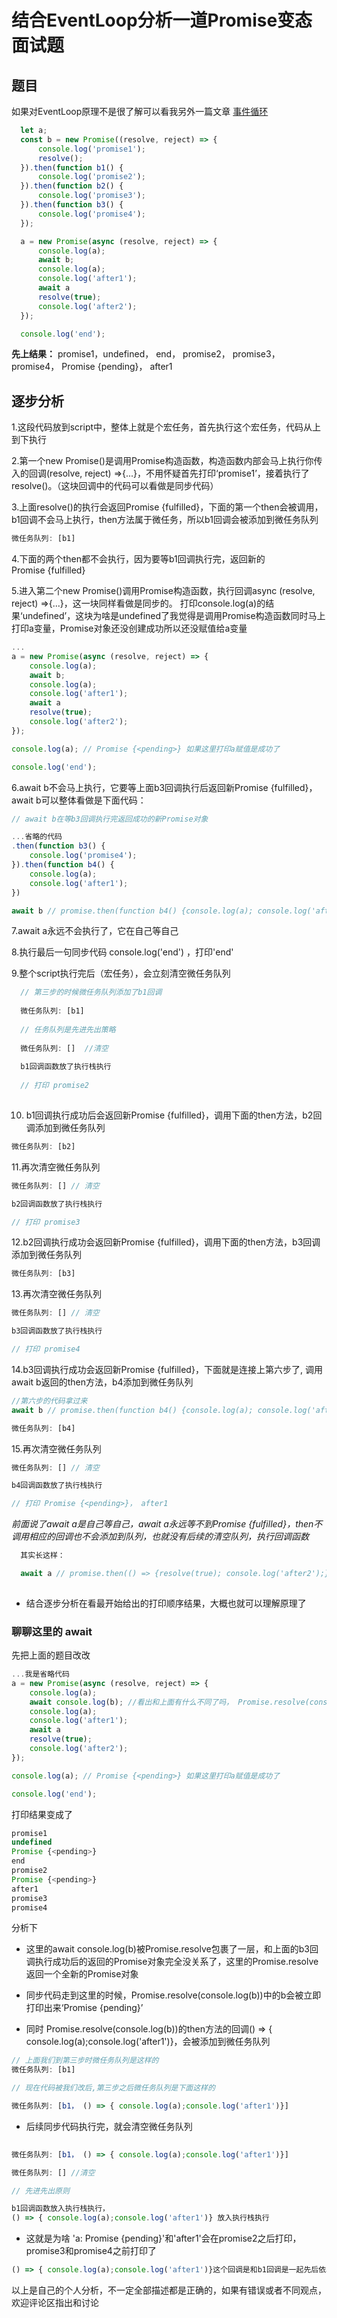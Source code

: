 # 结合EventLoop分析一道Promise变态面试题

## 题目

如果对EventLoop原理不是很了解可以看我另外一篇文章 [事件循环](https://juejin.cn/post/6898975636035993607)

```js
  let a;
  const b = new Promise((resolve, reject) => {
      console.log('promise1');
      resolve();
  }).then(function b1() {
      console.log('promise2');
  }).then(function b2() {
      console.log('promise3');
  }).then(function b3() {
      console.log('promise4');
  });

  a = new Promise(async (resolve, reject) => {
      console.log(a);
      await b;
      console.log(a);
      console.log('after1');
      await a
      resolve(true);
      console.log('after2');
  });

  console.log('end');
```

**先上结果：** promise1，undefined， end， promise2， promise3， promise4， Promise {pending}， after1

## 逐步分析

1.这段代码放到script中，整体上就是个宏任务，首先执行这个宏任务，代码从上到下执行

2.第一个new Promise()是调用Promise构造函数，构造函数内部会马上执行你传入的回调(resolve, reject) =>{...}，不用怀疑首先打印‘promise1’，接着执行了resolve()。（这块回调中的代码可以看做是同步代码）

3.上面resolve()的执行会返回Promise {fulfilled}，下面的第一个then会被调用，b1回调不会马上执行，then方法属于微任务，所以b1回调会被添加到微任务队列

```js
微任务队列: [b1]
```

4.下面的两个then都不会执行，因为要等b1回调执行完，返回新的Promise {fulfilled}

5.进入第二个new Promise()调用Promise构造函数，执行回调async (resolve, reject) =>{...}，这一块同样看做是同步的。
打印console.log(a)的结果‘undefined’，这块为啥是undefined了我觉得是调用Promise构造函数同时马上打印a变量，Promise对象还没创建成功所以还没赋值给a变量

```js
...
a = new Promise(async (resolve, reject) => {
    console.log(a);
    await b;
    console.log(a);
    console.log('after1');
    await a
    resolve(true);
    console.log('after2');
});

console.log(a); // Promise {<pending>} 如果这里打印a赋值是成功了

console.log('end');
```

6.await b不会马上执行，它要等上面b3回调执行后返回新Promise {fulfilled}， await b可以整体看做是下面代码：

```js
// await b在等b3回调执行完返回成功的新Promise对象

...省略的代码
.then(function b3() {
    console.log('promise4');
}).then(function b4() {
    console.log(a); 
    console.log('after1');
})

await b // promise.then(function b4() {console.log(a); console.log('after1');})

```

7.await a永远不会执行了，它在自己等自己

8.执行最后一句同步代码 console.log('end') ，打印'end'

9.整个script执行完后（宏任务），会立刻清空微任务队列
```js
  // 第三步的时候微任务队列添加了b1回调
  
  微任务队列: [b1] 
  
  // 任务队列是先进先出策略
  
  微任务队列: []  //清空
  
  b1回调函数放了执行栈执行
  
  // 打印 promise2
    
```

10. b1回调执行成功后会返回新Promise {fulfilled}，调用下面的then方法，b2回调添加到微任务队列

```js
微任务队列: [b2]
```
11.再次清空微任务队列

```js
微任务队列: [] // 清空

b2回调函数放了执行栈执行

// 打印 promise3

```
12.b2回调执行成功会返回新Promise {fulfilled}，调用下面的then方法，b3回调添加到微任务队列

```js
微任务队列: [b3]
```

13.再次清空微任务队列

```js
微任务队列: [] // 清空

b3回调函数放了执行栈执行

// 打印 promise4

```

14.b3回调执行成功会返回新Promise {fulfilled}，下面就是连接上第六步了, 调用await b返回的then方法，b4添加到微任务队列

```js
//第六步的代码拿过来
await b // promise.then(function b4() {console.log(a); console.log('after1');})

微任务队列: [b4]
```

15.再次清空微任务队列

```js
微任务队列: [] // 清空

b4回调函数放了执行栈执行

// 打印 Promise {<pending>}， after1

```

*前面说了await a是自己等自己，await a永远等不到Promise {fulfilled}，then不调用相应的回调也不会添加到队列，也就没有后续的清空队列，执行回调函数*

```js
  其实长这样：

  await a // promise.then(() => {resolve(true); console.log('after2');})
    
```

* 结合逐步分析在看最开始给出的打印顺序结果，大概也就可以理解原理了

### 聊聊这里的 await

先把上面的题目改改

```js
...我是省略代码
a = new Promise(async (resolve, reject) => {
    console.log(a);
    await console.log(b); //看出和上面有什么不同了吗， Promise.resolve(console.log(b)).then(() => { console.log(a);console.log('after1')})
    console.log(a);
    console.log('after1');
    await a
    resolve(true);
    console.log('after2');
});

console.log(a); // Promise {<pending>} 如果这里打印a赋值是成功了

console.log('end');
```
打印结果变成了

```js
promise1
undefined
Promise {<pending>}
end
promise2
Promise {<pending>}
after1
promise3
promise4
```
分析下

* 这里的await console.log(b)被Promise.resolve包裹了一层，和上面的b3回调执行成功后的返回的Promise对象完全没关系了，这里的Promise.resolve返回一个全新的Promise对象

* 同步代码走到这里的时候，Promise.resolve(console.log(b))中的b会被立即打印出来‘Promise {pending}’

* 同时 Promise.resolve(console.log(b))的then方法的回调() => { console.log(a);console.log('after1')}，会被添加到微任务队列

```js
// 上面我们到第三步时微任务队列是这样的
微任务队列: [b1]

// 现在代码被我们改后,第三步之后微任务队列是下面这样的

微任务队列: [b1， () => { console.log(a);console.log('after1')}]
```

* 后续同步代码执行完，就会清空微任务队列

```js
	
微任务队列: [b1， () => { console.log(a);console.log('after1')}]

微任务队列: [] //清空

// 先进先出原则

b1回调函数放入执行栈执行，
() => { console.log(a);console.log('after1')} 放入执行栈执行
```

* 这就是为啥 'a: Promise {pending}'和'after1'会在promise2之后打印，promise3和promise4之前打印了

```js
() => { console.log(a);console.log('after1')}这个回调是和b1回调是一起先后依次执行的
```

以上是自己的个人分析，不一定全部描述都是正确的，如果有错误或者不同观点，欢迎评论区指出和讨论


